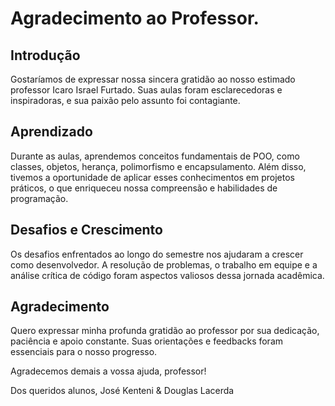 # Agradecimento ao Professor.

## Introdução
Gostaríamos de expressar nossa sincera gratidão ao nosso estimado professor Icaro Israel Furtado. Suas aulas foram esclarecedoras e inspiradoras, e sua paixão pelo assunto foi contagiante.

## Aprendizado
Durante as aulas, aprendemos conceitos fundamentais de POO, como classes, objetos, herança, polimorfismo e encapsulamento. Além disso, tivemos a oportunidade de aplicar esses conhecimentos em projetos práticos, o que enriqueceu nossa compreensão e habilidades de programação.

## Desafios e Crescimento
Os desafios enfrentados ao longo do semestre nos ajudaram a crescer como desenvolvedor. A resolução de problemas, o trabalho em equipe e a análise crítica de código foram aspectos valiosos dessa jornada acadêmica.

## Agradecimento
Quero expressar minha profunda gratidão ao professor por sua dedicação, paciência e apoio constante. Suas orientações e feedbacks foram essenciais para o nosso progresso.

Agradecemos demais a vossa ajuda, professor!

Dos queridos alunos,
José Kenteni & Douglas Lacerda
